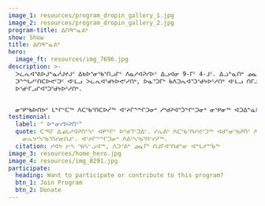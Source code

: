 ```yaml
---
image_1: resources/program_dropin_gallery_1.jpg
image_2: resources/program_dropin_gallery_2.jpg
program-title: ᐃᑎᑫᓐᓇᕕᒃ
show: Show
title: ᐃᑎᑫᓐᓇᕕᒃ
hero:
  image_ft: resources/img_7696.jpg
description: >-
  ᐳᓛᕆᐊᕐᕕᐅᒍᓐᓇᓲᒍᔪᒍᑦ ᐃᑲᐅᕐᓂᖃᕐᑎᓗᒋᑦ ᐱᓇᓱᐊᕈᓯᐅᑉ ᐃᓗᐊᓂ 9-ᒥᑦ 4-ᒧᑦ. ᐃᓘᓐᓇᑎᒃ ᓄᓇᓕᒥᐅᓕᒫᑦ
  ᑐᖕᖓᓱᑦᑎᑕᐅᕙᑦᑐᑦ ᐊᒻᒪᓗ ᐳᓛᕆᐊᖁᔭᐅᕙᑦᓱᑎᒃ, ᐆᓇᕐᑐᒥᒃ ᑳᐱᑐᕆᐊᕐᑐᖁᔭᐅᑦᓱᑎᒃ ᐊᒻᒪᓗ ᑎᒥᒧᑦ ᐱᐅᔪᓂᒃ
  ᐅᖁᒻᒥᓗᒋᐊᕐᑐᖁᔭᐅᑦᓱᑎᒃ. 


  ᓂᕿᖃᐅᑎᕗᑦ ᒪᖏᑦᑕᖅ ᐱᑕᖃᕐᑎᑕᐅᓲᖅ ᐊᑦᔨᒌᖕᖏᑐᓂᒃ ᓱᒃᑯᕈᐊᕐᑑᖏᑦᑐᓂᒃ ᓂᕿᓂᖅ ᐊᑐᐃᓐᓇᐅᑎᑦᓱᒋᑦ ᐃᓘᓐᓀᓄᑦ ᓄᓇᓕᒥᐅᓄᑦ. ᐱᑕᖃᕐᑎᓯᕙᑦᑐᒍᑦ ᐊᓇᕐᕋᒥ ᐃᒐᓯᒪᔪᓂᒃ ᖁᐊᓕᐊᕆᔭᐅᓯᒪᔪᓂᒃ ᓂᕆᒐᑦᓴᓂᒃ, ᓂᕐᓯᐅᑌᓪᓗ ᐃᓚᑦᓴᖏᓐᓂᒃ ᐊᒻᒪᓗ ᓂᕿᑐᐃᓐᓇᓂᒃ ᐊᕕᑦᑕᐅᒐᑦᓴᓂᒃ ᓄᓇᓕᒥᐅᓄᑦ ᐃᑎᕐᑐᓄᑦ ᑳᑦᓱᑎᒃ ᐅᕝᕙᓘᓐᓃᑦ ᓂᕿᑎᒍᑦ ᐃᑲᔪᕐᑕᐅᒋᐊᓕᓐᓄᑦ.
testimonial:
  label: " ᐅᓐᓂᓯᐅᕈᑏᑦ"
  quote: ᑕᕐᕋᒥ ᐃᓅᒐᓱᐊᕈᑎᑦᓭᑦ ᐊᑭᖏᑦ ᐅᖁᒣᑦᑐᐃᑦ. ᓯᕆᕕᒃ ᐱᑕᖃᕐᑎᓯᕙᑦᑐᖅ ᐊᑯᓐᓂᖃᕈᑏᑦ ᐱᑕᑦᓯᔭᐅᓯᒪᓂᖏᓐᓂᒃ
    ᓂᕆᔭᑦᓴᖃᕐᑎᓯᓂᑎᒍᑦ. ᐊᑦᔨᒌᖕᖏᑐᓂᒃ ᐱᕕᑦᓴᖃᕐᑎᑦᓯᓲᖅ.
  citation: ᓯᐊᔭ ᓖᓴ ᖃᓴᓪᓗᐊᖅ, ᐱᑐᕝᕕᒃ ᓄᓇᒥᒃ ᑎᒍᒥᐊᕐᑎᑯᓐᓂ ᐊᖓᔪᕐᖄᖅ
image_3: resources/home_hero.jpg
image_4: resources/img_8291.jpg
participate:
  heading: Want to participate or contribute to this program?
  btn_1: Join Program
  btn_2: Donate
---
```

